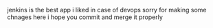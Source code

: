 jenkins is the best app i liked in case of devops
sorry for making some chnages here i hope you commit and merge it properly
